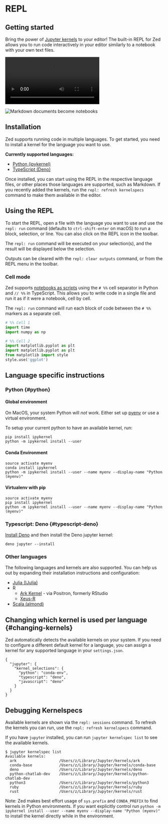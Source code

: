 # REPL

## Getting started

Bring the power of [Jupyter kernels](https://docs.jupyter.org/en/latest/projects/kernels.html) to your editor! The built-in REPL for Zed allows you to run code interactively in your editor similarly to a notebook with your own text files.

![Run Python Block by Block](https://customer-snccc0j9v3kfzkif.cloudflarestream.com/aec66e79f23d6d1a0bee5e388a3f17cc/downloads/default.mp4)

![Markdown documents become notebooks](https://zed.dev/img/post/repl/typescript-deno-kernel-markdown.png)

## Installation

Zed supports running code in multiple languages. To get started, you need to install a kernel for the language you want to use.

**Currently supported languages:**

* [Python (ipykernel)](#python)
* [TypeScript (Deno)](#typescript-deno)

Once installed, you can start using the REPL in the respective language files, or other places those languages are supported, such as Markdown. If you recently added the kernels, run the `repl: refresh kernelspecs` command to make them available in the editor.

## Using the REPL

To start the REPL, open a file with the language you want to use and use the `repl: run` command (defaults to `ctrl-shift-enter` on macOS) to run a block, selection, or line. You can also click on the REPL icon in the toolbar.

The `repl: run` command will be executed on your selection(s), and the result will be displayed below the selection.

Outputs can be cleared with the `repl: clear outputs` command, or from the REPL menu in the toolbar.

### Cell mode

Zed supports [notebooks as scripts](https://jupytext.readthedocs.io/en/latest/formats-scripts.html) using the `# %%` cell separator in Python and `// %%` in TypeScript. This allows you to write code in a single file and run it as if it were a notebook, cell by cell.

The `repl: run` command will run each block of code between the `# %%` markers as a separate cell.

```python
# %% Cell 1
import time
import numpy as np

# %% Cell 2
import matplotlib.pyplot as plt
import matplotlib.pyplot as plt
from matplotlib import style
style.use('ggplot')
```

## Language specific instructions

### Python {#python}

#### Global environment

<div class="warning">

On MacOS, your system Python will _not_ work. Either set up [pyenv](https://github.com/pyenv/pyenv?tab=readme-ov-file#installation) or use a virtual environment.

</div>

To setup your current python to have an available kernel, run:

```
pip install ipykernel
python -m ipykernel install --user
```

#### Conda Environment

```
source activate myenv
conda install ipykernel
python -m ipykernel install --user --name myenv --display-name "Python (myenv)"
```

#### Virtualenv with pip

```
source activate myenv
pip install ipykernel
python -m ipykernel install --user --name myenv --display-name "Python (myenv)"
```

### Typescript: Deno {#typescript-deno}

[Install Deno](https://docs.deno.com/runtime/manual/getting_started/installation/) and then install the Deno jupyter kernel:

```
deno jupyter --install
```

### Other languages

The following languages and kernels are also supported. You can help us out by expanding their installation instructions and configuration:

* [Julia (IJulia)](https://github.com/JuliaLang/IJulia.jl)
* R
  - [Ark Kernel](https://github.com/posit-dev/ark) - via Positron, formerly RStudio
  - [Xeus-R](https://github.com/jupyter-xeus/xeus-r)
* [Scala (almond)](https://almond.sh/docs/quick-start-install)

## Changing which kernel is used per language {#changing-kernels}

Zed automatically detects the available kernels on your system. If you need to configure a different default kernel for a
language, you can assign a kernel for any supported language in your `settings.json`.

```jsonc
{
  "jupyter": {
    "kernel_selections": {
      "python": "conda-env",
      "typescript": "deno",
      "javascript": "deno"
    }
  }
}
```

## Debugging Kernelspecs

Available kernels are shown via the `repl: sessions` command. To refresh the kernels you can run, use the `repl: refresh kernelspecs` command.

If you have `jupyter` installed, you can run `jupyter kernelspec list` to see the available kernels.

```
$ jupyter kernelspec list
Available kernels:
  ark                   /Users/z/Library/Jupyter/kernels/ark
  conda-base            /Users/z/Library/Jupyter/kernels/conda-base
  deno                  /Users/z/Library/Jupyter/kernels/deno
  python-chatlab-dev    /Users/z/Library/Jupyter/kernels/python-chatlab-dev
  python3               /Users/z/Library/Jupyter/kernels/python3
  ruby                  /Users/z/Library/Jupyter/kernels/ruby
  rust                  /Users/z/Library/Jupyter/kernels/rust
```

Note: Zed makes best effort usage of `sys.prefix` and `CONDA_PREFIX` to find kernels in Python environments. If you want explicitly control run `python -m ipykernel install --user --name myenv --display-name "Python (myenv)"` to install the kernel directly while in the environment.
